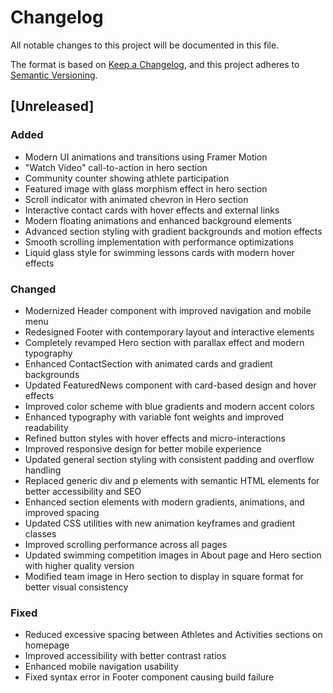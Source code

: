 # Changelog

All notable changes to this project will be documented in this file.

The format is based on [Keep a Changelog](https://keepachangelog.com/en/1.0.0/),
and this project adheres to [Semantic Versioning](https://semver.org/spec/v2.0.0.html).

## [Unreleased]

### Added
- Modern UI animations and transitions using Framer Motion
- "Watch Video" call-to-action in hero section
- Community counter showing athlete participation
- Featured image with glass morphism effect in hero section
- Scroll indicator with animated chevron in Hero section
- Interactive contact cards with hover effects and external links
- Modern floating animations and enhanced background elements
- Advanced section styling with gradient backgrounds and motion effects
- Smooth scrolling implementation with performance optimizations
- Liquid glass style for swimming lessons cards with modern hover effects

### Changed
- Modernized Header component with improved navigation and mobile menu
- Redesigned Footer with contemporary layout and interactive elements
- Completely revamped Hero section with parallax effect and modern typography
- Enhanced ContactSection with animated cards and gradient backgrounds
- Updated FeaturedNews component with card-based design and hover effects
- Improved color scheme with blue gradients and modern accent colors
- Enhanced typography with variable font weights and improved readability
- Refined button styles with hover effects and micro-interactions
- Improved responsive design for better mobile experience
- Updated general section styling with consistent padding and overflow handling
- Replaced generic div and p elements with semantic HTML elements for better accessibility and SEO
- Enhanced section elements with modern gradients, animations, and improved spacing
- Updated CSS utilities with new animation keyframes and gradient classes
- Improved scrolling performance across all pages
- Updated swimming competition images in About page and Hero section with higher quality version
- Modified team image in Hero section to display in square format for better visual consistency

### Fixed
- Reduced excessive spacing between Athletes and Activities sections on homepage
- Improved accessibility with better contrast ratios
- Enhanced mobile navigation usability
- Fixed syntax error in Footer component causing build failure